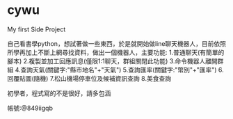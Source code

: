 # cywu
My first Side Project

自己看書學python，想試著做一些東西，於是就開始做line聊天機器人，目前依照所學再加上不斷上網尋找資料，做出一個機器人，主要功能:
1.普通聊天(有簡單的腳本)
2.複製並加工回應訊息(僅限1:1聊天，群組關閉此功能)
3.命令機器人離開群組
4.查詢天氣(關鍵字:"縣市地名"+"天氣")
5.查詢匯率(關鍵字:"幣別"+"匯率")
6.回覆貼圖(隨機)
7.松山機場停車位及候補資訊查詢
8.美食查詢

初學者，程式寫的不是很好，請多包涵

帳號:@849iigqb
